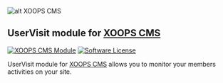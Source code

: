 ![alt XOOPS CMS](http://xoops.org/images/logoXoops4GithubRepository.png)
## UserVisit module for  [XOOPS CMS](https://xoops.org)
[![XOOPS CMS Module](https://img.shields.io/badge/XOOPS%20CMS-Module-blue.svg)](http://xoops.org)
[![Software License](https://img.shields.io/badge/license-GPL-brightgreen.svg?style=flat)](LICENSE)

UserVisit module for [XOOPS CMS](http://xoops.org) allows you to monitor your members activities on your site. 
